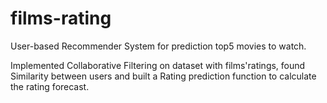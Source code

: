 # films-rating
User-based Recommender System for prediction top5 movies to watch.

Implemented Collaborative Filtering on dataset with films'ratings, found Similarity between users and built a Rating prediction function to calculate the rating forecast.
